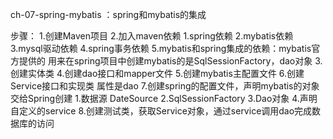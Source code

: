 ch-07-spring-mybatis ：spring和mybatis的集成

步骤：
1.创建Maven项目
2.加入maven依赖
    1.spring依赖
    2.mybatis依赖
    3.mysql驱动依赖
    4.spring事务依赖
    5.mybatis和spring集成的依赖：mybatis官方提供的 用来在spring项目中创建mybatis的是SqlSessionFactory，dao对象
3.创建实体类
4.创建dao接口和mapper文件
5.创建mybatis主配置文件
6.创建Service接口和实现类 属性是dao
7.创建spring的配置文件，声明mybatis的对象交给Spring创建
    1.数据源 DateSource
    2.SqlSessionFactory
    3.Dao对象
    4.声明自定义的service
8.创建测试类，获取Service对象，通过service调用dao完成数据库的访问
